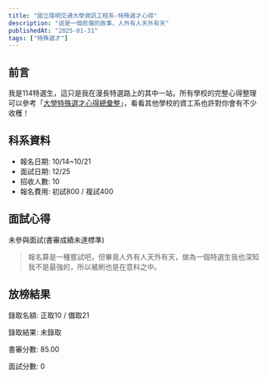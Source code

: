 ```yaml
---
title: "國立陽明交通大學資訊工程系-特殊選才心得"
description: "這是一個悲傷的故事，人外有人天外有天"
publishedAt: "2025-01-31"
tags: ["特殊選才"]
---
```


## 前言

我是114特選生，這只是我在漫長特選路上的其中一站。所有學校的完整心得整理可以參考「[大學特殊選才心得總彙整](/blogs/special)」，看看其他學校的資工系也許對你會有不少收穫！

## 科系資料

- 報名日期: 10/14~10/21
- 面試日期: 12/25
- 招收人數: 10
- 報名費用: 初試800 / 複試400

## 面試心得

未參與面試(書審成績未達標準)

> 報名算是一種嘗試吧，但畢竟人外有人天外有天，做為一個特選生我也深知我不是最強的，所以被刷也是在意料之中。

## 放榜結果

錄取名額: 正取10 / 備取21

錄取結果: 未錄取

書審分數: 85.00

面試分數: 0
